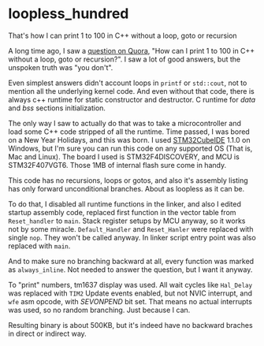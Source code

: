 # loopless_hundred
That's how I can  print 1 to 100 in C++ without a loop, goto or recursion

A long time ago, I saw a [question on Quora](https://www.quora.com/How-can-I-print-1-to-100-in-C++-without-a-loop-goto-or-recursion), "How can I print 1 to 100 in C++ without a loop, goto or recursion?". I saw a lot of good answers, but the unspoken truth was "you don't".

Even simplest answers didn't account loops in `printf` or `std::cout`, not to mention all the underlying kernel code. And even without that code, there is always c++ runtime for static constructor and destructor. C runtime for _data_ and _bss_ sections initialization.

The only way I saw to actually do that was to take a microcontroller and load some C++ code stripped of all the runtime. Time passed, I was bored on a New Year Holidays, and this was born. I used [STM32CubeIDE](https://www.st.com/en/development-tools/stm32cubeide.html) 1.1.0 on Windows, but I'm sure you can run this code on any supported OS (That is, Mac and Linux). The board I used is STM32F4DISCOVERY, and MCU is STM32F407VGT6. Those 1MB of internal flash sure come in handy.

This code has no recursions, loops or gotos, and also it's assembly listing has only forward unconditional branches. About as loopless as it can be.

To do that, I disabled all runtime functions in the linker, and also I edited startup assembly code, replaced first function in the vector table from `Reset_handler` to `main`. Stack register setups by MCU anyway, so it works not by some miracle. `Default_Handler` and `Reset_Hanler` were replaced with single `nop`. They won't be called anyway. In linker script entry point was also replaced with `main`.

And to make sure no branching backward at all, every function was marked as `always_inline`. Not needed to answer the question, but I want it anyway.

To "print" numbers, tm1637 display was used. All wait cycles like `Hal_Delay` was replaced with `TIM2` Update events enabled, but not NVIC interrupt, and `wfe` asm opcode, with _SEVONPEND_ bit set. That means no actual interrupts was used, so no random branching. Just because I can.

Resulting binary is about 500KB, but it's indeed have no backward braches in direct or indirect way.
